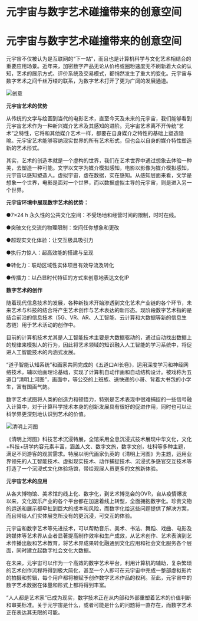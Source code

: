 # 元宇宙与数字艺术碰撞带来的创意空间


# 元宇宙与数字艺术碰撞带来的创意空间 

元宇宙不仅被认为是互联网的“下一站”，而且也是计算机科学与文化艺术相结合的重要应用场景。近年来，加密数字产品无论从价格或圈粉速度无不刷新着大众的认知，艺术的展示方式、评价系统及交易模式，都悄然发生了重大的变化。元宇宙与数字艺术之间千丝万缕的联系，为数字艺术打开了更为广阔的发展通道。

![创意](https://p1.itc.cn/q_70/images03/20220516/96d502fb8b054a7fa9abd2df5beacc13.jpeg)

**元宇宙艺术的优势**

从传统的文学与绘画到当代的电影艺术，直至今天及未来的元宇宙，我们能够看到元宇宙艺术作为一种新兴媒介艺术及其感知的进阶。元宇宙艺术离不开传统“艺术”之特性，它将和其他媒介艺术一样，都要在自身媒介之特性的基础上塑造隐喻。元宇宙艺术能够容纳现实世界的所有艺术形式，但也会以自身的媒介特性塑造新的艺术形式。

其实，艺术的创造本就是一个虚构的世界，我们在艺术世界中通过想象去体验一种美，去塑造一种可能。文学以文字为媒介模拟感知，电影以影像为媒介模拟感知，元宇宙以感知塑造人。虚拟宇宙，虚在数据，实在感知。从感知层面来看，文学是想象一个世界，电影是面对一个世界，而以数据虚拟主导的元宇宙，则是进入另一个世界。

**元宇宙环境中展现数字艺术的优势：**

●7×24 h 永久性的公共文化空间：不受场地和经营时间的限制，时时在线。

●突破文化交流的物理限制：空间任你想象和更改

●超现实文化体验：让交互极具吸引力

●执行力惊人：超高效能的搭建与呈现

●转化力：联动区域性实体项目有效导流及转化

●传播力：以凸显时代特征的方式来创意地表达⽂化IP

**数字艺术的创作**

随着现代信息技术的发展，各种新技术开始渗透到文化艺术产业链的各个环节，未来艺术与科技的结合将产生艺术创作与艺术表达的新形态。现阶段数字艺术指的是结合前沿的信息技术（5G、VR、AR、人工智能、云计算和大数据等新的信息生态链）用于艺术活动的创作中。

目前的计算机技术尤其是人工智能技术主要是大数据驱动的，通过自动找出数据上的规律来模拟人的行为，因此将艺术领域的知识融入人工智能的学习系统中，将促进人工智能技术的内涵式发展。

“道子智能认知系统”和画家共同完成的《五道口AI长卷》，运用深度学习和神经网络技术，辅以绘画理论基础，实现了计算机自动作画和自动结构设计。被戏称为五道口“清明上河图”，画面中，等公交的上班族、送快递的小哥、背着大书包的小学生，富有国画气韵。

数字艺术试图将人类的创造力和顿悟力，特别是艺术表现中很难捕捉的一些信号融入计算中，对于计算科学技术本身的创新发展具有很好的促进作用，同时也可以让科学界更深刻地认识到艺术的价值。

![清明上河图](https://p5.itc.cn/q_70/images03/20220516/3f9ec83f1221400cbe3c8d6abffe1d01.png)

《清明上河图》科技艺术沉浸特展，全馆采用全息沉浸式技术展现中华文化，文化+科技+研学内容元素丰富，涵盖人文、数字文旅，数字文创，社科等多种主题，满足不同游客的观赏需求。特展以明代画家仇英的《清明上河图》为主题，运用业界领先的人工智能技术、虚拟现实技术、动作捕捉技术、沉浸式多感官交互技术等打造了一个沉浸式文化体验场馆，带给观展人员更多的文旅新体验。

**元宇宙艺术的应用**

从各大博物馆、美术馆的线上化、数字化，到艺术博览会的OVR，自从疫情爆发以来，文化娱乐产业的各个平台都在加速着线上转型，全面拥抱数字化。珍贵文物的运送和展示都牵扯到巨大的成本和风险，而数字化给这些问题提供了解决方案，而且带给人们实体展览所没有的更沉浸，可交互的体验。

元宇宙和数字艺术等先进技术，可以帮助音乐、美术、书法、舞蹈、戏曲、电影及跨媒体等艺术界从业者显著提高制作效率和生产成效，从艺术创作、艺术表演到艺术传播出版和艺术教育，将艺术界成果转化融通到文化应用和社会文化服务各个层面，同时建立起数字社会文化大数据。

在未来，元宇宙可以作为一个高效的数字艺术平台，利用计算机的辅助，复杂繁琐的艺术创作流程将得到极大简化，甚至一个人即可在元宇宙中完成一整部虚拟影片的拍摄和剪辑，每个用户都将被赋予创作数字艺术作品的权利。至此，元宇宙中的数字艺术数据在体量和形式上都将得到丰富。

“人人都是艺术家”已成为现实，数字技术正在从内部和外部重塑着艺术的价值判断和审美标准。关于元宇宙是什么，或者可能是什么的问题将一直存在，而数字艺术正在表达其无限的可能。


